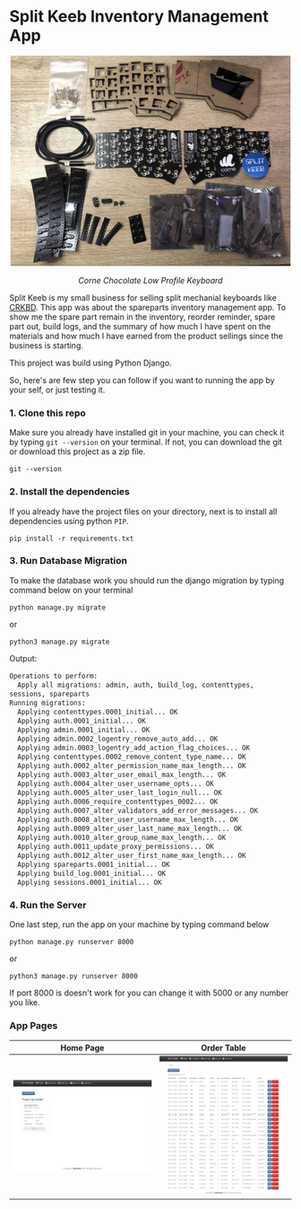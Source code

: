 # Split Keeb Inventory Management App

<p align="center">
  <img src="static/images/kebyboards.jpg" width="500px">
  <p style="text-align: center;"><i>Corne Chocolate Low Profile Keyboard</i></p>  
</p>

Split Keeb is my small business for selling split mechanial keyboards like [CRKBD](https://github.com/foostan/crkbd). This app was about the spareparts inventory management app. To show me the spare part remain in the inventory, reorder reminder, spare part out, build logs, and the summary of how much I have spent on the materials and how much I have earned from the product sellings since the business is starting.

This project was build using Python Django.

So, here's are few step you can follow if you want to running the app by your self, or just testing it.

### 1. Clone this repo

Make sure you already have installed git in your machine, you can check it by typing `git --version` on your terminal. If not, you can download the git or download this project as a zip file.

```
git --version
```

### 2. Install the dependencies

If you already have the project files on your directory, next is to install all dependencies using python `PIP`.

```
pip install -r requirements.txt
```

### 3. Run Database Migration

To make the database work you should run the django migration by typing command below on your terminal

```
python manage.py migrate
```

or

```
python3 manage.py migrate
```

Output:

```
Operations to perform:
  Apply all migrations: admin, auth, build_log, contenttypes, sessions, spareparts
Running migrations:
  Applying contenttypes.0001_initial... OK
  Applying auth.0001_initial... OK
  Applying admin.0001_initial... OK
  Applying admin.0002_logentry_remove_auto_add... OK
  Applying admin.0003_logentry_add_action_flag_choices... OK
  Applying contenttypes.0002_remove_content_type_name... OK
  Applying auth.0002_alter_permission_name_max_length... OK
  Applying auth.0003_alter_user_email_max_length... OK
  Applying auth.0004_alter_user_username_opts... OK
  Applying auth.0005_alter_user_last_login_null... OK
  Applying auth.0006_require_contenttypes_0002... OK
  Applying auth.0007_alter_validators_add_error_messages... OK
  Applying auth.0008_alter_user_username_max_length... OK
  Applying auth.0009_alter_user_last_name_max_length... OK
  Applying auth.0010_alter_group_name_max_length... OK
  Applying auth.0011_update_proxy_permissions... OK
  Applying auth.0012_alter_user_first_name_max_length... OK
  Applying spareparts.0001_initial... OK
  Applying build_log.0001_initial... OK
  Applying sessions.0001_initial... OK
```

### 4. Run the Server

One last step, run the app on your machine by typing command below

```
python manage.py runserver 8000
```

or

```
python3 manage.py runserver 8000
```

If port 8000 is doesn't work for you can change it with 5000 or any number you like.

### App Pages

Home Page | Order Table
:-------------------------:|:-------------------------:
![Home Page](/static/images/1_home_page.png)|![Order Table](/static/images/2_my_order_page.png)